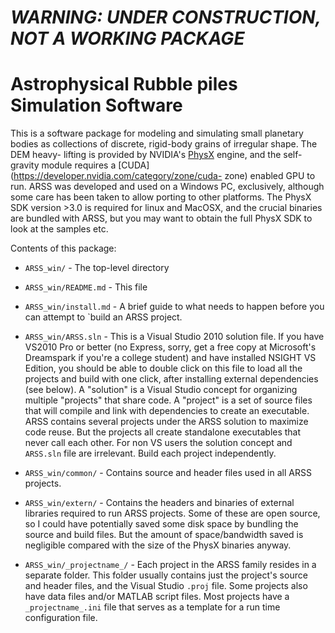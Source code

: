 # _WARNING: UNDER CONSTRUCTION, NOT A WORKING PACKAGE_
# Astrophysical Rubble piles Simulation Software

This is a software package for modeling and simulating small planetary bodies as
collections of discrete, rigid-body grains of irregular shape. The DEM heavy-
lifting is provided by NVIDIA's
[PhysX](https://developer.nvidia.com/technologies/physx) engine, and the self-
gravity module requires a [CUDA](https://developer.nvidia.com/category/zone/cuda-
zone) enabled GPU to run. ARSS was developed and used on a Windows PC,
exclusively, although some care has been taken to allow porting to other
platforms. The PhysX SDK version >3.0 is required for linux and MacOSX, and the
crucial binaries are bundled with ARSS, but you may want to obtain the full PhysX
SDK to look at the samples etc.

Contents of this package:

+ `ARSS_win/`  -  The top-level directory

+ `ARSS_win/README.md` - This file

+ `ARSS_win/install.md` - A brief guide to what needs to happen before you can
  attempt to `build an ARSS project.

+ `ARSS_win/ARSS.sln` - This is a Visual Studio 2010 solution file. If you have
  VS2010 Pro or better (no Express, sorry, get a free copy at Microsoft's
  Dreamspark if you're a college student) and have installed NSIGHT VS Edition,
  you should be able to double click on this file to load all the projects and
  build with one click, after installing external dependencies (see below). A
  "solution" is a Visual Studio concept for organizing multiple "projects" that
  share code. A "project" is a set of source files that will compile and link
  with dependencies to create an executable. ARSS contains several projects under
  the ARSS solution to maximize code reuse. But the projects all create
  standalone executables that never call each other. For non VS users the solution
  concept and `ARSS.sln` file are irrelevant. Build each project independently.

+ `ARSS_win/common/` - Contains source and header files used in all ARSS projects.

+ `ARSS_win/extern/` - Contains the headers and binaries of external libraries
  required to run ARSS projects. Some of these are open source, so I could have
  potentially saved some disk space by bundling the source and build files. But
  the amount of space/bandwidth saved is negligible compared with the size of the
  PhysX binaries anyway.

+ `ARSS_win/_projectname_/` - Each project in the ARSS family resides in a
  separate folder. This folder usually contains just the project's source and
  header files, and the Visual Studio `.proj` file. Some projects also have data
  files and/or MATLAB script files. Most projects have a `_projectname_.ini` file
  that serves as a template for a run time configuration file.
